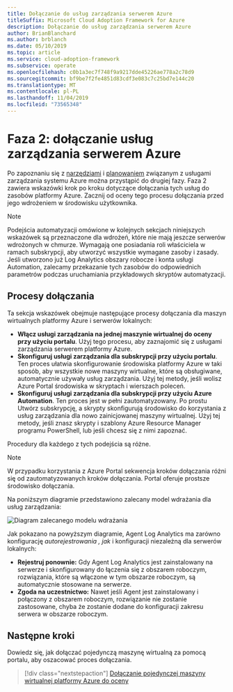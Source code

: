 ```yaml
---
title: Dołączanie do usług zarządzania serwerem Azure
titleSuffix: Microsoft Cloud Adoption Framework for Azure
description: Dołączanie do usług zarządzania serwerem Azure
author: BrianBlanchard
ms.author: brblanch
ms.date: 05/10/2019
ms.topic: article
ms.service: cloud-adoption-framework
ms.subservice: operate
ms.openlocfilehash: c0b1a3ec7f748f9a9217dde45226ae778a2c78d9
ms.sourcegitcommit: bf9be7f2fe4851d83cdf3e083c7c25bd7e144c20
ms.translationtype: MT
ms.contentlocale: pl-PL
ms.lasthandoff: 11/04/2019
ms.locfileid: "73565348"
---
```

# <a name="phase-2-onboarding-azure-server-management-services"></a>Faza 2: dołączanie usług zarządzania serwerem Azure

Po zapoznaniu się z [narzędziami](./tools-services.md) i [planowaniem](./prerequisites.md) związanym z usługami zarządzania systemu Azure można przystąpić do drugiej fazy. Faza 2 zawiera wskazówki krok po kroku dotyczące dołączania tych usług do zasobów platformy Azure. Zacznij od oceny tego procesu dołączania przed jego wdrożeniem w środowisku użytkownika.

> [!NOTE]
> Podejścia automatyzacji omówione w kolejnych sekcjach niniejszych wskazówek są przeznaczone dla wdrożeń, które nie mają jeszcze serwerów wdrożonych w chmurze. Wymagają one posiadania roli właściciela w ramach subskrypcji, aby utworzyć wszystkie wymagane zasoby i zasady. Jeśli utworzono już Log Analytics obszary robocze i konta usługi Automation, zalecamy przekazanie tych zasobów do odpowiednich parametrów podczas uruchamiania przykładowych skryptów automatyzacji.

## <a name="onboarding-processes"></a>Procesy dołączania

Ta sekcja wskazówek obejmuje następujące procesy dołączania dla maszyn wirtualnych platformy Azure i serwerów lokalnych:

- **Włącz usługi zarządzania na jednej maszynie wirtualnej do oceny przy użyciu portalu**. Użyj tego procesu, aby zaznajomić się z usługami zarządzania serwerem platformy Azure.
- **Skonfiguruj usługi zarządzania dla subskrypcji przy użyciu portalu**. Ten proces ułatwia skonfigurowanie środowiska platformy Azure w taki sposób, aby wszystkie nowe maszyny wirtualne, które są obsługiwane, automatycznie używały usług zarządzania. Użyj tej metody, jeśli wolisz Azure Portal środowiska w skryptach i wierszach poleceń.
- **Skonfiguruj usługi zarządzania dla subskrypcji przy użyciu Azure Automation**. Ten proces jest w pełni zautomatyzowany. Po prostu Utwórz subskrypcję, a skrypty skonfigurują środowisko do korzystania z usług zarządzania dla nowo zainicjowanej maszyny wirtualnej. Użyj tej metody, jeśli znasz skrypty i szablony Azure Resource Manager programu PowerShell, lub jeśli chcesz się z nimi zapoznać.

Procedury dla każdego z tych podejścia są różne.

> [!NOTE]
> W przypadku korzystania z Azure Portal sekwencja kroków dołączania różni się od zautomatyzowanych kroków dołączania. Portal oferuje prostsze środowisko dołączania.

Na poniższym diagramie przedstawiono zalecany model wdrażania dla usług zarządzania:

![Diagram zalecanego modelu wdrażania](./media/recommended-deployment.png)

Jak pokazano na powyższym diagramie, Agent Log Analytics ma zarówno konfigurację *autorejestrowania* *, jak* i konfiguracji niezależną dla serwerów lokalnych:

- **Rejestruj ponownie:** Gdy Agent Log Analytics jest zainstalowany na serwerze i skonfigurowany do łączenia się z obszarem roboczym, rozwiązania, które są włączone w tym obszarze roboczym, są automatycznie stosowane na serwerze.
- **Zgoda na uczestnictwo:** Nawet jeśli Agent jest zainstalowany i połączony z obszarem roboczym, rozwiązanie nie zostanie zastosowane, chyba że zostanie dodane do konfiguracji zakresu serwera w obszarze roboczym.

## <a name="next-steps"></a>Następne kroki

Dowiedz się, jak dołączać pojedynczą maszynę wirtualną za pomocą portalu, aby oszacować proces dołączania.

> [!div class="nextstepaction"]
> [Dołączanie pojedynczej maszyny wirtualnej platformy Azure do oceny](./onboard-single-vm.md)
